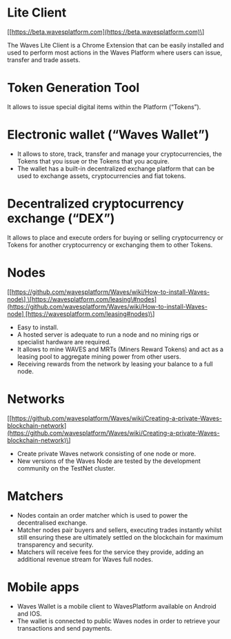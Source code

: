 # Lite Client

\[[https://beta.wavesplatform.com](https://beta.wavesplatform.com)\]

The Waves Lite Client is a Chrome Extension that can be easily installed and used to perform most actions in the Waves Platform where users can issue, transfer and trade assets. 

# Token Generation Tool

It allows to issue special digital items within the Platform \(“Tokens”\).

# Electronic wallet \(“Waves Wallet”\)

* It allows to store, track, transfer and manage your cryptocurrencies, the Tokens that you issue or the Tokens that you acquire.
* The wallet has a built-in decentralized exchange platform that can be used to exchange assets, cryptocurrencies and fiat tokens.

# Decentralized cryptocurrency exchange \(“DEX”\)

It allows to place and execute orders for buying or selling cryptocurrency or Tokens for another cryptocurrency or exchanging them to other Tokens.

# Nodes

\[[https://github.com/wavesplatform/Waves/wiki/How-to-install-Waves-node\] \[https://wavesplatform.com/leasing\#nodes](https://github.com/wavesplatform/Waves/wiki/How-to-install-Waves-node] [https://wavesplatform.com/leasing#nodes)\]

* Easy to install.
* A hosted server is adequate to run a node and no mining rigs or specialist hardware are required.
* It allows to mine WAVES and MRTs \(Miners Reward Tokens\) and act as a leasing pool to aggregate mining power from other users.
* Receiving rewards from the network by leasing your balance to a full node. 

# Networks

\[[https://github.com/wavesplatform/Waves/wiki/Creating-a-private-Waves-blockchain-network](https://github.com/wavesplatform/Waves/wiki/Creating-a-private-Waves-blockchain-network)\]

* Create private Waves network consisting of one node or more.
* New versions of the Waves Node are tested by the development community on the TestNet cluster.

# Matchers

* Nodes contain an order matcher which is used to power the decentralised exchange.
* Matcher nodes pair buyers and sellers, executing trades instantly whilst still ensuring these are ultimately settled on the blockchain for maximum transparency and security.
* Matchers will receive fees for the service they provide, adding an additional revenue stream for Waves full nodes.

# Mobile apps

* Waves Wallet is a mobile client to WavesPlatform available on Android and IOS.
* The wallet is connected to public Waves nodes in order to retrieve your transactions and send payments.



